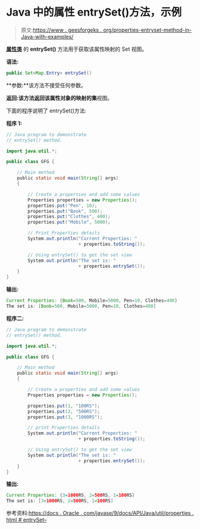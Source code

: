 # Java 中的属性 entrySet()方法，示例

> 原文:[https://www . geesforgeks . org/properties-entryset-method-in-Java-with-examples/](https://www.geeksforgeeks.org/properties-entryset-method-in-java-with-examples/)

**[属性类](https://www.geeksforgeeks.org/java-util-properties-class-java/)** 的 **entrySet()** 方法用于获取该属性映射的 Set 视图。

**语法:**

```java
public Set<Map.Entry> entrySet()
```

**参数:**该方法不接受任何参数。

**返回:**该方法返回该属性对象的映射的**集**视图。

下面的程序说明了 entrySet()方法:

**程序 1:**

```java
// Java program to demonstrate
// entrySet() method.

import java.util.*;

public class GFG {

    // Main method
    public static void main(String[] args)
    {

        // Create a properties and add some values
        Properties properties = new Properties();
        properties.put("Pen", 10);
        properties.put("Book", 500);
        properties.put("Clothes", 400);
        properties.put("Mobile", 5000);

        // Print Properties details
        System.out.println("Current Properties: "
                           + properties.toString());

        // Using entrySet() to get the set view
        System.out.println("The set is: "
                           + properties.entrySet());
    }
}
```

**输出:**

```java
Current Properties: {Book=500, Mobile=5000, Pen=10, Clothes=400}
The set is: [Book=500, Mobile=5000, Pen=10, Clothes=400]

```

**程序二:**

```java
// Java program to demonstrate
// entrySet() method.

import java.util.*;

public class GFG {

    // Main method
    public static void main(String[] args)
    {

        // Create a properties and add some values
        Properties properties = new Properties();

        properties.put(1, "100RS");
        properties.put(2, "500RS");
        properties.put(3, "1000RS");

        // print Properties details
        System.out.println("Current Properties: "
                           + properties.toString());

        // Using entrySet() to get the set view
        System.out.println("The set is: "
                           + properties.entrySet());
    }
}
```

**输出:**

```java
Current Properties: {3=1000RS, 2=500RS, 1=100RS}
The set is: [3=1000RS, 2=500RS, 1=100RS]

```

参考资料:[https://docs . Oracle . com/javase/9/docs/API/Java/util/properties . html # entrySet–](https://docs.oracle.com/javase/9/docs/api/java/util/Properties.html#entrySet--)